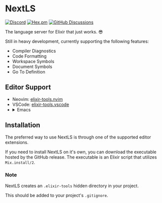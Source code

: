 # NextLS

[![Discord](https://img.shields.io/badge/Discord-5865F3?style=flat&logo=discord&logoColor=white&link=https://discord.gg/nNDMwTJ8)](https://discord.gg/6XdGnxVA2A)
[![Hex.pm](https://img.shields.io/hexpm/v/next_ls)](https://hex.pm/packages/next_ls)
[![GitHub Discussions](https://img.shields.io/github/discussions/elixir-tools/discussions)](https://github.com/orgs/elixir-tools/discussions)

The language server for Elixir that just works. 😎

Still in heavy development, currently supporting the following features:

- Compiler Diagnostics
- Code Formatting
- Workspace Symbols
- Document Symbols
- Go To Definition

## Editor Support

<ul>
<li>Neovim: <a href="https://github.com/elixir-tools/elixir-tools.nvim">elixir-tools.nvim</a></li>
<li>VSCode: <a href="https://github.com/elixir-tools/elixir-tools.vscode">elixir-tools.vscode</a></li>
<li>
<details>
<summary>Emacs</summary>

Using eglot:

```elisp
(require 'eglot)

(add-to-list 'exec-path "path/to/next-ls/bin/")

(with-eval-after-load 'eglot
  (add-to-list 'eglot-server-programs
               `((elixir-ts-mode heex-ts-mode elixir-mode) .
                 ("nextls" "--stdio=true"))))

(add-hook 'elixir-mode-hook 'eglot-ensure)
(add-hook 'elixir-ts-mode-hook 'eglot-ensure)
(add-hook 'heex-ts-mode-hook 'eglot-ensure)
```

</details>
</li>
</ul>

## Installation

The preferred way to use NextLS is through one of the supported editor extensions.

If you need to install NextLS on it's own, you can download the executable hosted by the GitHub release. The executable is an Elixir script that utilizes `Mix.install/2`.

### Note

NextLS creates an `.elixir-tools` hidden directory in your project.

This should be added to your project's `.gitignore`.
